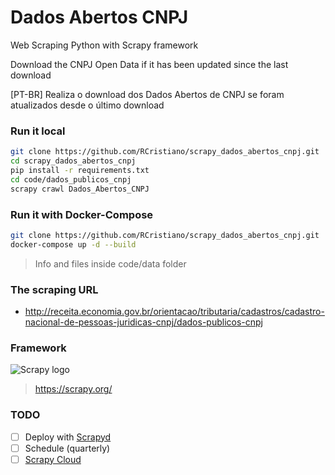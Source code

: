 Dados Abertos CNPJ
==================

Web Scraping Python with Scrapy framework

Download the CNPJ Open Data if it has been updated since the last download

[PT-BR] Realiza o download dos Dados Abertos de CNPJ se foram atualizados desde o último download

### Run it local
```sh
git clone https://github.com/RCristiano/scrapy_dados_abertos_cnpj.git
cd scrapy_dados_abertos_cnpj
pip install -r requirements.txt
cd code/dados_publicos_cnpj
scrapy crawl Dados_Abertos_CNPJ
```

### Run it with Docker-Compose
```sh
git clone https://github.com/RCristiano/scrapy_dados_abertos_cnpj.git
docker-compose up -d --build
```
> Info and files inside code/data folder

### The scraping URL
- <http://receita.economia.gov.br/orientacao/tributaria/cadastros/cadastro-nacional-de-pessoas-juridicas-cnpj/dados-publicos-cnpj>

### Framework
![Scrapy logo](https://scrapy.org/img/scrapylogo.png "Scrapy logo")
> https://scrapy.org/

### TODO
- [ ] Deploy with [Scrapyd](https://scrapyd.readthedocs.io/en/stable/)
- [ ] Schedule (quarterly)
- [ ] [Scrapy Cloud](https://scrapinghub.com/scrapy-cloud)